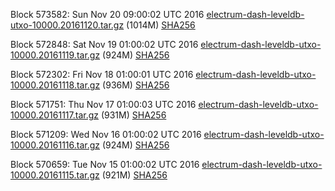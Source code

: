 Block 573582: Sun Nov 20 09:00:02 UTC 2016 [electrum-dash-leveldb-utxo-10000.20161120.tar.gz](https://transfer.sh/vGvP6/electrum-dash-leveldb-utxo-10000.20161120.tar.gz) (1014M) [SHA256](https://transfer.sh/WK04m/electrum-dash-leveldb-utxo-10000.20161120.tar.gz.sha256)

Block 572848: Sat Nov 19 01:00:02 UTC 2016 [electrum-dash-leveldb-utxo-10000.20161119.tar.gz](https://transfer.sh/9eV3E/electrum-dash-leveldb-utxo-10000.20161119.tar.gz) (924M) [SHA256](https://transfer.sh/RuuEc/electrum-dash-leveldb-utxo-10000.20161119.tar.gz.sha256)

Block 572302: Fri Nov 18 01:00:01 UTC 2016 [electrum-dash-leveldb-utxo-10000.20161118.tar.gz](https://transfer.sh/7vn7d/electrum-dash-leveldb-utxo-10000.20161118.tar.gz) (936M) [SHA256](https://transfer.sh/X71s3/electrum-dash-leveldb-utxo-10000.20161118.tar.gz.sha256)

Block 571751: Thu Nov 17 01:00:03 UTC 2016 [electrum-dash-leveldb-utxo-10000.20161117.tar.gz](https://transfer.sh/q8sU4/electrum-dash-leveldb-utxo-10000.20161117.tar.gz) (931M) [SHA256](https://transfer.sh/reBFl/electrum-dash-leveldb-utxo-10000.20161117.tar.gz.sha256)

Block 571209: Wed Nov 16 01:00:02 UTC 2016 [electrum-dash-leveldb-utxo-10000.20161116.tar.gz](https://transfer.sh/ZmLAo/electrum-dash-leveldb-utxo-10000.20161116.tar.gz) (924M) [SHA256](https://transfer.sh/M7s5o/electrum-dash-leveldb-utxo-10000.20161116.tar.gz.sha256)

Block 570659: Tue Nov 15 01:00:02 UTC 2016 [electrum-dash-leveldb-utxo-10000.20161115.tar.gz](https://transfer.sh/zyM0H/electrum-dash-leveldb-utxo-10000.20161115.tar.gz) (921M) [SHA256](https://transfer.sh/v8Hxm/electrum-dash-leveldb-utxo-10000.20161115.tar.gz.sha256)
